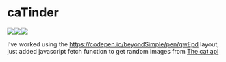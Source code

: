 # caTinder

<img src = "https://img.shields.io/badge/JavaScript-323330?style=for-the-badge&logo=javascript&logoColor=F7DF1E"><img src = "https://img.shields.io/badge/HTML5-E34F26?style=for-the-badge&logo=html5&logoColor=white"><img src = "https://img.shields.io/badge/CSS3-1572B6?style=for-the-badge&logo=css3&logoColor=white">

I've worked using the https://codepen.io/beyondSimple/pen/gwEpd layout, just added javascript fetch function to get random images from <a href = "https://thecatapi.com/">The cat api</a>

